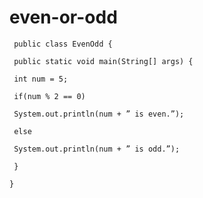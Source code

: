 # even-or-odd
     public class EvenOdd {

     public static void main(String[] args) {
    
     int num = 5;
    
     if(num % 2 == 0)
    
     System.out.println(num + ” is even.”);
    
     else
    
     System.out.println(num + ” is odd.”);
    
     }
    
    }
